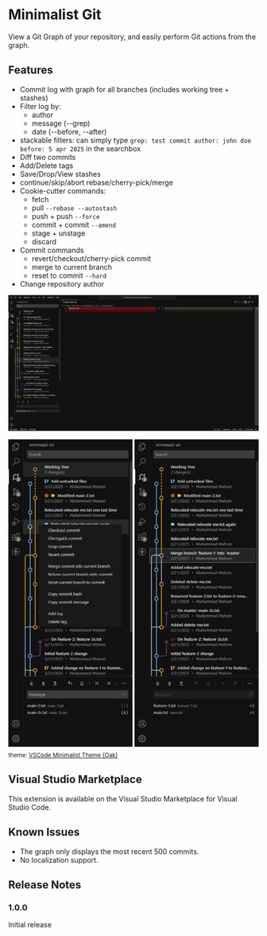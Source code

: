 # Minimalist Git
View a Git Graph of your repository, and easily perform Git actions from the graph.

## Features
- Commit log with graph for all branches (includes working tree + stashes)
- Filter log by:
	- author
	- message (--grep)
	- date (--before, --after)
- stackable filters: can simply type `grep: test commit author: john doe before: 5 apr 2025` in the searchbox
- Diff two commits
- Add/Delete tags
- Save/Drop/View stashes
- continue/skip/abort rebase/cherry-pick/merge
- Cookie-cutter commands:
	- fetch
	- pull `--rebase --autostash`
	- push + push `--force`
	- commit + commit `--amend`
	- stage + unstage
	- discard
- Commit commands
	- revert/checkout/cherry-pick commit
	- merge to current branch
	- reset to commit `--hard`
- Change repository author

![Screenshot #1](res/screenshots/mingit-screenshot-1.PNG)

![Screenshot #2](res/screenshots/mingit-screenshot-2.PNG)
<sub>theme: [VSCode Minimalist Theme (Oak)](https://marketplace.visualstudio.com/items?itemName=MuhammadMohsen.vsc-minimalist-theme)</sub>

## Visual Studio Marketplace
This extension is available on the Visual Studio Marketplace for Visual Studio Code.

## Known Issues
- The graph only displays the most recent 500 commits.
- No localization support.

## Release Notes

### 1.0.0
Initial release
